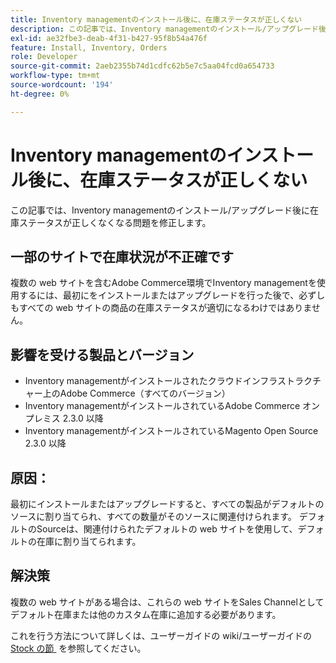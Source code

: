 ```yaml
---
title: Inventory managementのインストール後に、在庫ステータスが正しくない
description: この記事では、Inventory managementのインストール/アップグレード後に在庫ステータスが正しくなくなる問題を修正します。
exl-id: ae32fbe3-deab-4f31-b427-95f8b54a476f
feature: Install, Inventory, Orders
role: Developer
source-git-commit: 2aeb2355b74d1cdfc62b5e7c5aa04fcd0a654733
workflow-type: tm+mt
source-wordcount: '194'
ht-degree: 0%

---
```


# Inventory managementのインストール後に、在庫ステータスが正しくない

この記事では、Inventory managementのインストール/アップグレード後に在庫ステータスが正しくなくなる問題を修正します。

## 一部のサイトで在庫状況が不正確です

複数の web サイトを含むAdobe Commerce環境でInventory managementを使用するには、最初にをインストールまたはアップグレードを行った後で、必ずしもすべての web サイトの商品の在庫ステータスが適切になるわけではありません。

## 影響を受ける製品とバージョン

* Inventory managementがインストールされたクラウドインフラストラクチャー上のAdobe Commerce（すべてのバージョン）
* Inventory managementがインストールされているAdobe Commerce オンプレミス 2.3.0 以降
* Inventory managementがインストールされているMagento Open Source 2.3.0 以降

## 原因：

最初にインストールまたはアップグレードすると、すべての製品がデフォルトのソースに割り当てられ、すべての数量がそのソースに関連付けられます。 デフォルトのSourceは、関連付けられたデフォルトの web サイトを使用して、デフォルトの在庫に割り当てられます。

## 解決策

複数の web サイトがある場合は、これらの web サイトをSales Channelとしてデフォルト在庫または他のカスタム在庫に追加する必要があります。

これを行う方法について詳しくは、ユーザーガイドの wiki/ユーザーガイドの [Stock の節 &#x200B;](https://experienceleague.adobe.com/ja/docs/commerce-admin/inventory/stocks/stocks-manage) を参照してください。
